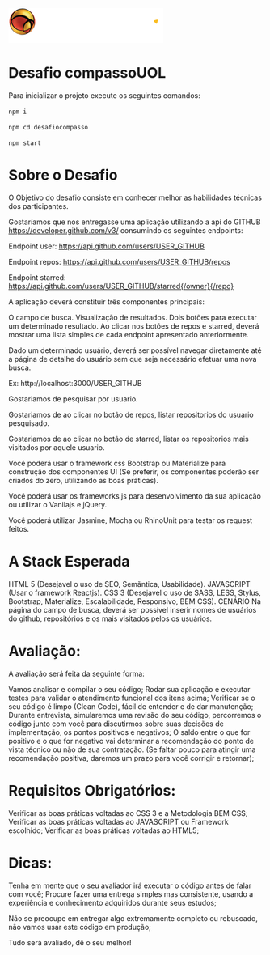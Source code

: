 ![logo-compasso](./src/assets/logo-compasso.png)


# Desafio compassoUOL

Para inicializar o projeto execute os seguintes comandos:

`npm i` 

`npm cd desafiocompasso `

`npm start `


# Sobre o Desafio

O Objetivo do desafio consiste em conhecer melhor as habilidades técnicas dos participantes.

Gostaríamos que nos entregasse uma aplicação utilizando a api do GITHUB https://developer.github.com/v3/ consumindo os seguintes endpoints:

Endpoint user: https://api.github.com/users/USER_GITHUB

Endpoint repos: https://api.github.com/users/USER_GITHUB/repos

Endpoint starred: https://api.github.com/users/USER_GITHUB/starred{/owner}{/repo}

A aplicação deverá constituir três componentes principais:

O campo de busca.
Visualização de resultados.
Dois botões para executar um determinado resultado.
Ao clicar nos botões de repos e starred, deverá mostrar uma lista simples de cada endpoint apresentado anteriormente.


Dado um determinado usuário, deverá ser possível navegar diretamente até a página de detalhe do usuário sem que seja necessário efetuar uma nova busca. 

Ex: http://localhost:3000/USER_GITHUB

Gostariamos de pesquisar por usuario.

Gostariamos de ao clicar no botão de repos, listar repositorios do usuario pesquisado.

Gostariamos de ao clicar no botão de starred, listar os repositorios mais visitados por aquele usuario.

Você poderá usar o framework css Bootstrap ou Materialize para construção dos componentes UI (Se preferir, os componentes poderão ser criados do zero, utilizando as boas práticas).

Você poderá usar os frameworks js para desenvolvimento da sua aplicação ou utilizar o Vanilajs e jQuery.

Você poderá utilizar Jasmine, Mocha ou RhinoUnit para testar os request feitos.


# A Stack Esperada 

HTML 5 (Desejavel o uso de SEO, Semãntica, Usabilidade).
JAVASCRIPT (Usar o framework Reactjs).
CSS 3 (Desejavel o uso de SASS, LESS, Stylus, Bootstrap, Materialize, Escalabilidade, Responsivo, BEM CSS).
CENÁRIO
Na página do campo de busca, deverá ser possível inserir nomes de usuários do github, repositórios e os mais visitados pelos os usuários.

 

# Avaliação:

A avaliação será feita da seguinte forma:

 
Vamos analisar e compilar o seu código;
Rodar sua aplicação e executar testes para validar o atendimento funcional dos itens acima;
Verificar se o seu código é limpo (Clean Code), fácil de entender e de dar manutenção;
Durante entrevista, simularemos uma revisão do seu código, percorremos o código junto com você para discutirmos sobre suas decisões de implementação, os pontos positivos e negativos;
O saldo entre o que for positivo e o que for negativo vai determinar a recomendação do ponto de vista técnico ou não de sua contratação. (Se faltar pouco para atingir uma recomendação positiva, daremos um prazo para você corrigir e retornar);


# Requisitos Obrigatórios:

Verificar as boas práticas voltadas ao CSS 3 e a Metodologia BEM CSS;
Verificar as boas práticas voltadas ao JAVASCRIPT ou Framework escolhido;
Verificar as boas práticas voltadas ao HTML5;
 
# Dicas:

Tenha em mente que o seu avaliador irá executar o código antes de falar com você;
Procure fazer uma entrega simples mas consistente, usando a experiência e conhecimento adquiridos durante seus estudos;

Não se preocupe em entregar algo extremamente completo ou rebuscado, não vamos usar este código em produção;

Tudo será avaliado, dê o seu melhor!

